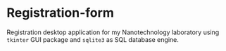 # Registration-form
Registration desktop application for my Nanotechnology laboratory using ```tkinter``` GUI package and ```sqlite3``` as SQL database engine.
